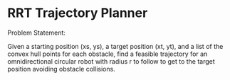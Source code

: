 # RRT Trajectory Planner

Problem Statement:

Given a starting position (xs, ys), a target position (xt, yt), and a list of the convex hull points for each obstacle, find a feasible trajectory for an omnidirectional circular robot with radius r to follow to get to the target position avoiding obstacle collisions. 
